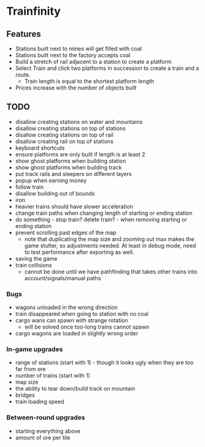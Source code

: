 # Trainfinity

## Features
- Stations built next to mines will get filled with coal
- Stations built next to the factory accepts coal
- Build a stretch of rail adjacent to a station to create a platform
- Select Train and click two platforms in succession to create a train and a route.
  - Train length is equal to the shortest platform length
- Prices increase with the number of objects built

## TODO
- disallow creating stations on water and mountains
- disallow creating stations on top of stations
- disallow creating stations on top of rail
- disallow creating rail on top of stations
- keyboard shortcuts
- ensure platforms are only built if length is at least 2
- show ghost platforms when building station
- show ghost platforms when building track
- put track rails and sleepers on different layers
- popup when earning money
- follow train
- disallow building out of bounds
- iron
- heavier trains should have slower acceleration
- change train paths when changing length of starting or ending station
- do something - stop train? delete train? - when removing starting or ending station
- prevent scrolling past edges of the map
  - note that duplicating the map size and zooming out max makes the game stutter, so adjustments needed. 
    At least in debug mode, need to test performance after exporting as well.
- saving the game
- train collisions
  - cannot be done until we have pathfinding that takes other trains into account/signals/manual paths

### Bugs
- wagons unloaded in the wrong direction
- train disappeared when going to station with no coal
- cargo wans can spawn with strange rotation
  - will be solved once too-long trains cannot spawn
- cargo wagons are loaded in slightly wrong order

### In-game upgrades
- range of stations (start with 1) - though it looks ugly when they are too far from ore
- number of trains (start with 1)
- map size
- the ability to tear down/build track on mountain
- bridges
- train loading speed

### Between-round upgrades
- starting everything above
- amount of ore per tile
